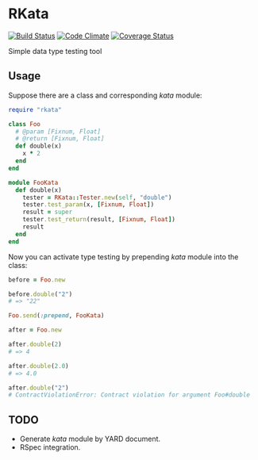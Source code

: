 # RKata

[![Build Status](https://travis-ci.org/yuku-t/rkata.svg?branch=master)](https://travis-ci.org/yuku-t/rkata) [![Code Climate](https://codeclimate.com/github/yuku-t/rkata/badges/gpa.svg)](https://codeclimate.com/github/yuku-t/rkata) [![Coverage Status](https://coveralls.io/repos/yuku-t/rkata/badge.svg)](https://coveralls.io/r/yuku-t/rkata)

Simple data type testing tool

## Usage

Suppose there are a class and corresponding _kata_ module:

```rb
require "rkata"

class Foo
  # @param [Fixnum, Float]
  # @return [Fixnum, Float]
  def double(x)
    x * 2
  end
end

module FooKata
  def double(x)
    tester = RKata::Tester.new(self, "double")
    tester.test_param(x, [Fixnum, Float])
    result = super
    tester.test_return(result, [Fixnum, Float])
    result
  end
end
```

Now you can activate type testing by prepending _kata_ module into the class:

```rb
before = Foo.new

before.double("2")
# => "22"

Foo.send(:prepend, FooKata)

after = Foo.new

after.double(2)
# => 4

after.double(2.0)
# => 4.0

after.double("2")
# ContractViolationError: Contract violation for argument Foo#double
```

## TODO

- Generate _kata_ module by YARD document.
- RSpec integration.
